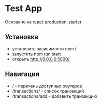 # Test App
Основано на [react-production-starter](https://github.com/jaredpalmer/react-production-starter)

## Установка

* установить зависимости npm i
* запустить npm run start
* открыть http://0.0.0.0:5000/

## Навигация
* / - перечень доступных роутеров
* /transactions/ - список транзакций
* /transactions/add - добавить транзакцию